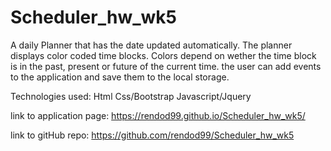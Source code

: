 # Scheduler_hw_wk5
A daily Planner that has the date updated automatically. The planner displays color coded time blocks. Colors depend on wether the time block is in the past, present or future of the current time. the user can add events to the application and save them to the local storage.

Technologies used:
Html
Css/Bootstrap
Javascript/Jquery

link to application page:
 https://rendod99.github.io/Scheduler_hw_wk5/

 link to gitHub repo:
 https://github.com/rendod99/Scheduler_hw_wk5
